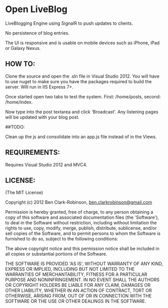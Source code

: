 # Open LiveBlogLiveBlogging Engine using SignalR to push updates to clients.No persistence of blog entries.The UI is responsive and is usable on mobile devices such as iPhone, iPad or Galaxy Nexus.## HOW TO:Clone the source and open the .sln file in Visual Studio 2012. You will have to use nuget to make sure you have the packages required to build the server. Will run in IIS Express 7+.Once started open two tabs to test the system. First: /home/posts, second: /home/index.Now type into the post textarea and click 'Broadcast'. Any listening pages will be updated with your blog post.##TODO:Clean up the js and consolidate into an app.js file instead of in the Views.## REQUIREMENTS:Requires Visual Studio 2012 and MVC4.## LICENSE:(The MIT License)Copyright (c) 2012 Ben Clark-Robinson, ben.clarkrobinson@gmail.comPermission is hereby granted, free of charge, to any person obtaininga copy of this software and associated documentation files (the'Software'), to deal in the Software without restriction, includingwithout limitation the rights to use, copy, modify, merge, publish,distribute, sublicense, and/or sell copies of the Software, and topermit persons to whom the Software is furnished to do so, subject tothe following conditions:The above copyright notice and this permission notice shall beincluded in all copies or substantial portions of the Software.THE SOFTWARE IS PROVIDED 'AS IS', WITHOUT WARRANTY OF ANY KIND,EXPRESS OR IMPLIED, INCLUDING BUT NOT LIMITED TO THE WARRANTIES OFMERCHANTABILITY, FITNESS FOR A PARTICULAR PURPOSE AND NONINFRINGEMENT.IN NO EVENT SHALL THE AUTHORS OR COPYRIGHT HOLDERS BE LIABLE FOR ANYCLAIM, DAMAGES OR OTHER LIABILITY, WHETHER IN AN ACTION OF CONTRACT,TORT OR OTHERWISE, ARISING FROM, OUT OF OR IN CONNECTION WITH THESOFTWARE OR THE USE OR OTHER DEALINGS IN THE SOFTWARE.